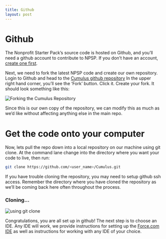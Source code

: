 ```yaml
---
title: Github
layout: post
---
```

# Github
The Nonprofit Starter Pack’s source code is hosted on Github, and you’ll need a github account to contribute to NPSP. If you don’t have an account, [create one first](https://github.com/join).

Next, we need to fork the latest NPSP code and create our own repository.  Login to Github and head to the [Cumulus github repository](https://github.com/SalesforceFoundation/Cumulus) In the upper right hand corner, you’ll see the ‘Fork’ button.  Click it.   Create your fork.  It should look something like this: 

![Forking the Cumulus Repository](/img/npsp-fork-example.png)

Since this is our own copy of the repository, we can modify this as much as we’d like without affecting anything else in the main repo. 

# Get the code onto your computer

Now, lets pull the repo down into a local repository on our machine using git clone.  At the command lane change into the directory where you want your code to live, then run:
```sh
git clone https://github.com/<user_name>/Cumulus.git
```
If you have trouble cloning the repository, you may need to setup github ssh access. Remember the directory where you have cloned the repository as we’ll be coming back here often throughout the process.

### Cloning…

![using git clone](/img/git-clone-example.png)

Congratulations, you are all set up in github! The next step is to choose an IDE. Any IDE will work, we provide instructions for setting up the [Force.com IDE](https://developer.salesforce.com/page/Force.com_IDE) as well as instructions for working with any IDE of your choice.

